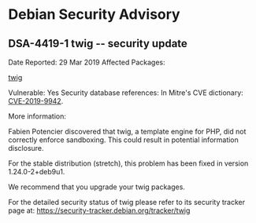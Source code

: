 
Debian Security Advisory
========================


DSA-4419-1 twig -- security update
----------------------------------



Date Reported:
29 Mar 2019
Affected Packages:

[twig](https://packages.debian.org/src:twig)

Vulnerable:
Yes
Security database references:
In Mitre's CVE dictionary: [CVE-2019-9942](https://security-tracker.debian.org/tracker/CVE-2019-9942).  

More information:

Fabien Potencier discovered that twig, a template engine for PHP, did
not correctly enforce sandboxing. This could result in potential
information disclosure.


For the stable distribution (stretch), this problem has been fixed in
version 1.24.0-2+deb9u1.


We recommend that you upgrade your twig packages.


For the detailed security status of twig please refer to
its security tracker page at:
<https://security-tracker.debian.org/tracker/twig>





